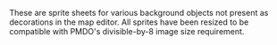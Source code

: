  
These are sprite sheets for various background objects not present as decorations in the map editor. All sprites have been resized to be compatible with PMDO's divisible-by-8 image size requirement.